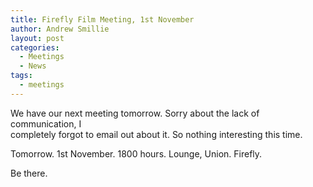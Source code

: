 ```yaml
---
title: Firefly Film Meeting, 1st November
author: Andrew Smillie
layout: post
categories:
  - Meetings
  - News
tags:
  - meetings
---
```

We have our next meeting tomorrow. Sorry about the lack of communication, I  
completely forgot to email out about it. So nothing interesting this time.

Tomorrow. 1st November. 1800 hours. Lounge, Union. Firefly.

Be there.